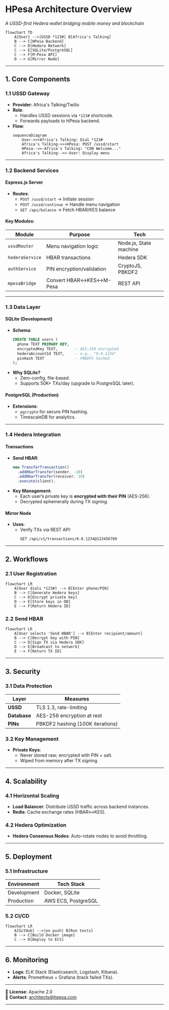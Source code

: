 # HPesa Architecture Overview

_A USSD-first Hedera wallet bridging mobile money and blockchain_

```mermaid
flowchart TD
    A[User] -->|USSD *123#| B[Africa's Talking]
    B --> C[HPesa Backend]
    C --> D[Hedera Network]
    C --> E[SQLite/PostgreSQL]
    C --> F[M-Pesa API]
    D --> G[Mirror Node]
```

---

## **1. Core Components**

### **1.1 USSD Gateway**

- **Provider**: Africa's Talking/Twilio
- **Role**:
  - Handles USSD sessions via `*123#` shortcode.
  - Forwards payloads to HPesa backend.
- **Flow**:
  ```mermaid
  sequenceDiagram
      User->>+Africa's Talking: Dial *123#
      Africa's Talking->>+HPesa: POST /ussd/start
      HPesa-->>-Africa's Talking: "CON Welcome..."
      Africa's Talking-->>-User: Display menu
  ```

---

### **1.2 Backend Services**

#### **Express.js Server**

- **Routes**:
  - `POST /ussd/start` → Initiate session
  - `POST /ussd/continue` → Handle menu navigation
  - `GET /api/balance` → Fetch HBAR/KES balance

#### **Key Modules**:

| Module          | Purpose                   | Tech                   |
| --------------- | ------------------------- | ---------------------- |
| `ussdRouter`    | Menu navigation logic     | Node.js, State machine |
| `hederaService` | HBAR transactions         | Hedera SDK             |
| `authService`   | PIN encryption/validation | CryptoJS, PBKDF2       |
| `mpesaBridge`   | Convert HBAR↔KES↔M-Pesa   | REST API               |

---

### **1.3 Data Layer**

#### **SQLite (Development)**

- **Schema**:
  ```sql
  CREATE TABLE users (
    phone TEXT PRIMARY KEY,
    encryptedKey TEXT,       -- AES-256 encrypted
    hederaAccountId TEXT,    -- e.g., "0.0.1234"
    pinHash TEXT             -- PBKDF2 hashed
  );
  ```
- **Why SQLite?**
  - Zero-config, file-based.
  - Supports 50K+ TXs/day (upgrade to PostgreSQL later).

#### **PostgreSQL (Production)**

- **Extensions**:
  - `pgcrypto` for secure PIN hashing.
  - TimescaleDB for analytics.

---

### **1.4 Hedera Integration**

#### **Transactions**

- **Send HBAR**:
  ```javascript
  new TransferTransaction()
    .addHbarTransfer(sender, -10)
    .addHbarTransfer(receiver, 10)
    .execute(client);
  ```
- **Key Management**:
  - Each user’s private key is **encrypted with their PIN** (AES-256).
  - Decrypted ephemerally during TX signing.

#### **Mirror Node**

- **Uses**:
  - Verify TXs via REST API:
    ```http
    GET /api/v1/transactions/0.0.1234@123456789
    ```

---

## **2. Workflows**

### **2.1 User Registration**

```mermaid
flowchart LR
    A[User dials *123#] --> B[Enter phone/PIN]
    B --> C[Generate Hedera keys]
    C --> D[Encrypt private key]
    D --> E[Store keys in DB]
    E --> F[Return Hedera ID]
```

### **2.2 Send HBAR**

```mermaid
flowchart LR
    A[User selects 'Send HBAR'] --> B[Enter recipient/amount]
    B --> C[Decrypt key with PIN]
    C --> D[Sign TX via Hedera SDK]
    D --> E[Broadcast to network]
    E --> F[Return TX ID]
```

---

## **3. Security**

### **3.1 Data Protection**

| Layer        | Measures                         |
| ------------ | -------------------------------- |
| **USSD**     | TLS 1.3, rate-limiting           |
| **Database** | AES-256 encryption at rest       |
| **PINs**     | PBKDF2 hashing (100K iterations) |

### **3.2 Key Management**

- **Private Keys**:
  - Never stored raw; encrypted with PIN + salt.
  - Wiped from memory after TX signing.

---

## **4. Scalability**

### **4.1 Horizontal Scaling**

- **Load Balancer**: Distribute USSD traffic across backend instances.
- **Redis**: Cache exchange rates (HBAR↔KES).

### **4.2 Hedera Optimization**

- **Hedera Consensus Nodes**: Auto-rotate nodes to avoid throttling.

---

## **5. Deployment**

### **5.1 Infrastructure**

| Environment | Tech Stack          |
| ----------- | ------------------- |
| Development | Docker, SQLite      |
| Production  | AWS ECS, PostgreSQL |

### **5.2 CI/CD**

```mermaid
flowchart LR
    A[GitHub] -->|on push| B[Run tests]
    B --> C[Build Docker image]
    C --> D[Deploy to ECS]
```

---

## **6. Monitoring**

- **Logs**: ELK Stack (Elasticsearch, Logstash, Kibana).
- **Alerts**: Prometheus + Grafana (track failed TXs).

---

📄 **License**: Apache 2.0\
📧 **Contact**: architects@hpesa.com

---
